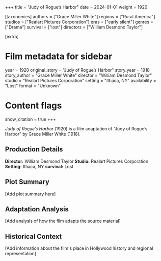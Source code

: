 +++
title = "Judy of Rogue’s Harbor"
date = 2024-01-01
weight = 1920

[taxonomies]
authors = ["Grace Miller White"]
regions = ["Rural America"]
studios = ["Realart Pictures Corporation"]
eras = ["early silent"]
genres = ["Drama"]
survival = ["lost"]
directors = ["William Desmond Taylor"]

[extra]
# Film metadata for sidebar
year = 1920
original_story = "Judy of Rogue’s Harbor"
story_year = 1918
story_author = "Grace Miller White"
director = "William Desmond Taylor"
studio = "Realart Pictures Corporation"
setting = "Ithaca, NY"
availability = "Lost"
format = "Unknown"

# Content flags
show_citation = true
+++

*Judy of Rogue’s Harbor* (1920) is a film adaptation of "Judy of Rogue’s Harbor" by Grace Miller White (1918).

## Production Details

**Director:** William Desmond Taylor
**Studio:** Realart Pictures Corporation
**Setting:** Ithaca, NY
**survival:** Lost

## Plot Summary

[Add plot summary here]

## Adaptation Analysis

[Add analysis of how the film adapts the source material]

## Historical Context

[Add information about the film's place in Hollywood history and regional representation]